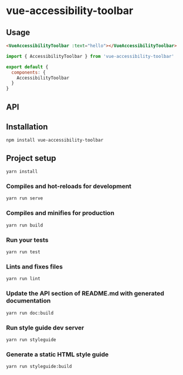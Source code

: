 
# vue-accessibility-toolbar

## Usage
```HTML
<VueAccessibilityToolbar :text="hello"></VueAccessibilityToolbar>
```
```javascript
import { AccessibilityToolbar } from 'vue-accessibility-toolbar'

export default {
  components: {
    AccessibilityToolbar
  }
}
```
## API

## Installation
```
npm install vue-accessibility-toolbar
```

## Project setup
```
yarn install
```

### Compiles and hot-reloads for development
```
yarn run serve
```

### Compiles and minifies for production
```
yarn run build
```

### Run your tests
```
yarn run test
```

### Lints and fixes files
```
yarn run lint
```


### Update the API section of README.md with generated documentation
```
yarn run doc:build
```

### Run style guide dev server
```
yarn run styleguide
```

### Generate a static HTML style guide
```
yarn run styleguide:build
```
